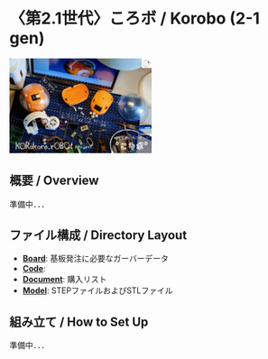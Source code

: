 # 〈第2.1世代〉ころボ / Korobo (2-1 gen)
<!-- ![〈第2.1世代〉ころボ / KOROBO (2-1 gen)](/Document/image_korobo-2-1.jpg) -->
<img src="/Document/image_korobo-2-1.jpg" width="50%">

## 概要 / Overview
準備中．．．
## ファイル構成 / Directory Layout
- [**Board**](Board): 基板発注に必要なガーバーデータ
- [**Code**](Code): 
- [**Document**](Document): 購入リスト
- [**Model**](Model): STEPファイルおよびSTLファイル
## 組み立て / How to Set Up
準備中．．．
